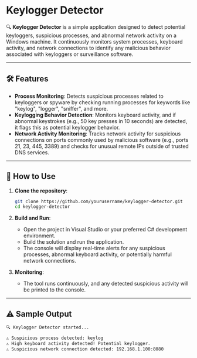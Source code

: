 # Keylogger Detector

🔍 **Keylogger Detector** is a simple application designed to detect potential keyloggers, suspicious processes, and abnormal network activity on a Windows machine. It continuously monitors system processes, keyboard activity, and network connections to identify any malicious behavior associated with keyloggers or surveillance software.

---

## 🛠️ Features

- **Process Monitoring**: Detects suspicious processes related to keyloggers or spyware by checking running processes for keywords like "keylog", "logger", "sniffer", and more.
- **Keylogging Behavior Detection**: Monitors keyboard activity, and if abnormal keystrokes (e.g., 50 key presses in 10 seconds) are detected, it flags this as potential keylogger behavior.
- **Network Activity Monitoring**: Tracks network activity for suspicious connections on ports commonly used by malicious software (e.g., ports 21, 23, 445, 3389) and checks for unusual remote IPs outside of trusted DNS services.

---

## 🚀 How to Use

1. **Clone the repository**:
    ```bash
    git clone https://github.com/yourusername/keylogger-detector.git
    cd keylogger-detector
    ```

2. **Build and Run**:
    - Open the project in Visual Studio or your preferred C# development environment.
    - Build the solution and run the application.
    - The console will display real-time alerts for any suspicious processes, abnormal keyboard activity, or potentially harmful network connections.

3. **Monitoring**:
    - The tool runs continuously, and any detected suspicious activity will be printed to the console.

---

## ⚠️ Sample Output

```bash
🔍 Keylogger Detector started...

⚠ Suspicious process detected: keylog
⚠ High keyboard activity detected! Potential keylogger.
⚠ Suspicious network connection detected: 192.168.1.100:8080

